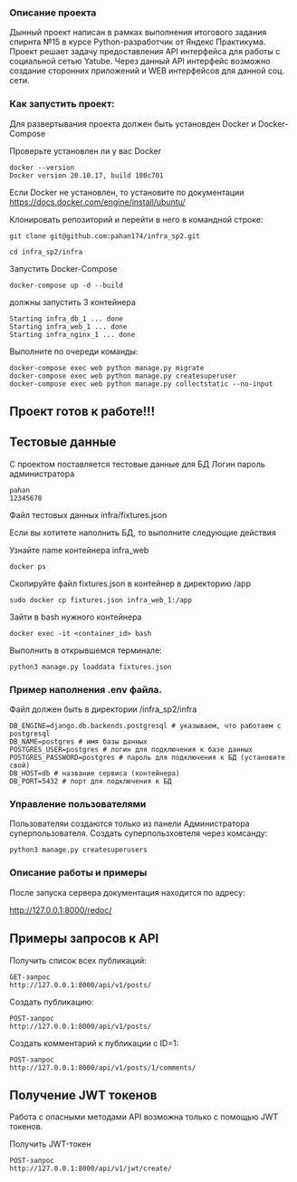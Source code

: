 ### Описание проекта

Дынный проект написан в рамках выполнения итогового задания спирнта №15 в курсе Python-разработчик от Яндекс Практикума.
Проект решает задачу предоставления API интерфейса для работы с социальной сетью Yatube.
Через данный API интерфейс возможно создание сторонних приложений и WEB интерфейсов для данной соц. сети.

### Как запустить проект:

Для развертывания проекта должен быть установден Docker и Docker-Compose

Проверьте установлен ли у вас Docker
```
docker --version
Docker version 20.10.17, build 100c701
```
Если Docker не установлен, то установите по документации
https://docs.docker.com/engine/install/ubuntu/

Клонировать репозиторий и перейти в него в командной строке:

```
git clone git@github.com:pahan174/infra_sp2.git
```
```
cd infra_sp2/infra
```

Запустить Docker-Compose

```
docker-compose up -d --build
```
должны запустить 3 контейнера

```
Starting infra_db_1 ... done
Starting infra_web_1 ... done
Starting infra_nginx_1 ... done
```

Выполните по очереди команды:

```
docker-compose exec web python manage.py migrate
docker-compose exec web python manage.py createsuperuser
docker-compose exec web python manage.py collectstatic --no-input 
```
## Проект готов к работе!!!

## Тестовые данные
С проектом поставляется тестовые данные для БД
Логин пароль администратора
```
pahan
12345678
```

Файл тестовых данных infra/fixtures.json

Если вы хотитете наполнить БД, то выполните следующие действия

Узнайте name контейнера infra_web
```
docker ps
```

Скопируйте файл fixtures.json в контейнер в директорию /app
```
sudo docker cp fixtures.json infra_web_1:/app
```
Зайти в bash нужного контейнера
```
docker exec -it <container_id> bash
```
Выполнить в открывшемся терминале:
```
python3 manage.py loaddata fixtures.json
```


### Пример наполнения .env файла.
Файл должен быть в директории /infra_sp2/infra

```
DB_ENGINE=django.db.backends.postgresql # указываем, что работаем с postgresql
DB_NAME=postgres # имя базы данных
POSTGRES_USER=postgres # логин для подключения к базе данных
POSTGRES_PASSWORD=postgres # пароль для подключения к БД (установите свой)
DB_HOST=db # название сервиса (контейнера)
DB_PORT=5432 # порт для подключения к БД
```

### Управление пользователями

Пользователяи создаются только из панели Администратора суперпользователя.
Создать суперпользховтеля через комсанду:

```
python3 manage.py createsuperusers
```

### Описание работы и примеры

После запуска сервера документация находится по адресу:

http://127.0.0.1:8000/redoc/

## Примеры запросов к API

Получить список всех публикаций:

```
GET-запрос
http://127.0.0.1:8000/api/v1/posts/
```

Создать публикацию:

```
POST-запрос
http://127.0.0.1:8000/api/v1/posts/
```

Создать комментарий к публикации с ID=1:

```
POST-запрос
http://127.0.0.1:8000/api/v1/posts/1/comments/
```

## Получение JWT токенов

Работа с опасными методами API возможна только с помощью JWT токенов.

Получить JWT-токен

```
POST-запрос
http://127.0.0.1:8000/api/v1/jwt/create/
```
